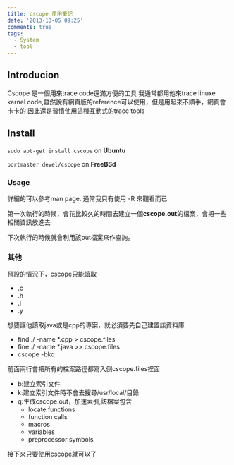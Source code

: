 ```yaml
---
title: cscope 使用筆記
date: '2013-10-05 09:25'
comments: true
tags:
  - System
  - tool
---
```


## Introducion
Cscope 是一個用來trace code還滿方便的工具
我通常都用他來trace linuxe kernel code,雖然說有網頁版的reference可以使用，但是用起來不順手，網頁會卡卡的
因此還是習慣使用這種互動式的trace tools

## Install

`sudo apt-get install cscope` on **Ubuntu**

`portmaster devel/cscope` on **FreeBSd**


### Usage
詳細的可以參考man page. 通常我只有使用 -R 來觀看而已

第一次執行的時候，會花比較久的時間去建立一個**cscope.out**的檔案，會把一些相關資訊放進去


下次執行的時候就會利用該out檔案來作查詢。


### 其他

預設的情況下，cscope只能讀取
- .c
- .h
- .l
- .y

想要讓他讀取java或是cpp的專案，就必須要先自己建置該資料庫
- find ./  -name  *.cpp > cscope.files
- fine ./  -name  *.java >> cscope.files
- cscope -bkq

前面兩行會把所有的檔案路徑都寫入倒cscope.files裡面
- b:建立索引文件
- k:建立索引文件時不會去搜尋/usr/local/目錄
- q:生成cscope.out，加速索引,該檔案包含
  - locate functions
  - function calls
  - macros
  - variables
  - preprocessor symbols

接下來只要使用cscope就可以了
